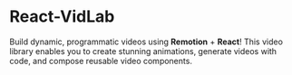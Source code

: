# React-VidLab
Build dynamic, programmatic videos using **Remotion** + **React**! This video library enables you to create stunning animations, generate videos with code, and compose reusable video components.
